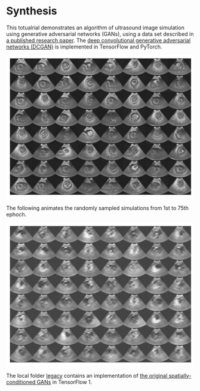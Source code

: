# Synthesis

This totualrial demonstrates an algorithm of ultrasound image simulation using generative adversarial networks (GANs), using a data set described in [a published research paper](https://arxiv.org/ftp/arxiv/papers/1707/1707.05392.pdf). The [deep convolutional generative adversarial networks (DCGAN)](https://arxiv.org/pdf/1511.06434.pdf) is implemented in TensorFlow and PyTorch.  

<img src="../../docs/media/synthesis.jpg" alt="alt text"/>

The following animates the randomly sampled simulations from 1st to 75th ephoch.  

<img src="../../docs/media/synthesis.gif" alt="alt text"/>


The local folder [legacy](./legacy) contains an implementation of [the original spatially-conditioned GANs](https://arxiv.org/ftp/arxiv/papers/1707/1707.05392.pdf) in TensorFlow 1.
